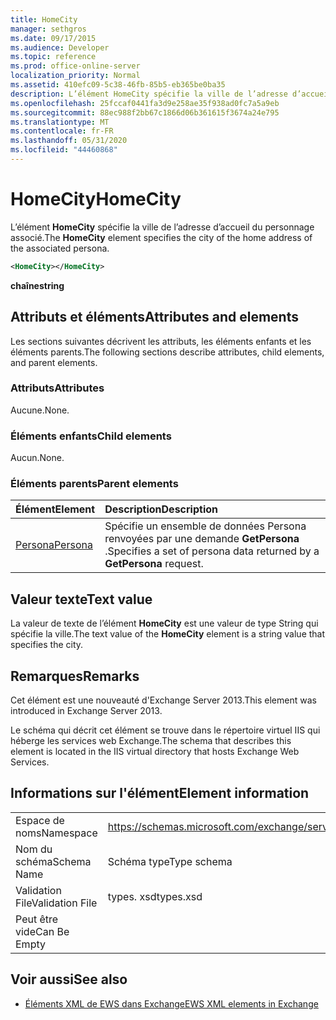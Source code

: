 ```yaml
---
title: HomeCity
manager: sethgros
ms.date: 09/17/2015
ms.audience: Developer
ms.topic: reference
ms.prod: office-online-server
localization_priority: Normal
ms.assetid: 410efc09-5c38-46fb-85b5-eb365be0ba35
description: L’élément HomeCity spécifie la ville de l’adresse d’accueil du personnage associé.
ms.openlocfilehash: 25fccaf0441fa3d9e258ae35f938ad0fc7a5a9eb
ms.sourcegitcommit: 88ec988f2bb67c1866d06b361615f3674a24e795
ms.translationtype: MT
ms.contentlocale: fr-FR
ms.lasthandoff: 05/31/2020
ms.locfileid: "44460868"
---
```

# <a name="homecity"></a><span data-ttu-id="aec15-103">HomeCity</span><span class="sxs-lookup"><span data-stu-id="aec15-103">HomeCity</span></span>

<span data-ttu-id="aec15-104">L’élément **HomeCity** spécifie la ville de l’adresse d’accueil du personnage associé.</span><span class="sxs-lookup"><span data-stu-id="aec15-104">The **HomeCity** element specifies the city of the home address of the associated persona.</span></span> 
  
```XML
<HomeCity></HomeCity>
```

 <span data-ttu-id="aec15-105">**chaîne**</span><span class="sxs-lookup"><span data-stu-id="aec15-105">**string**</span></span>
## <a name="attributes-and-elements"></a><span data-ttu-id="aec15-106">Attributs et éléments</span><span class="sxs-lookup"><span data-stu-id="aec15-106">Attributes and elements</span></span>

<span data-ttu-id="aec15-107">Les sections suivantes décrivent les attributs, les éléments enfants et les éléments parents.</span><span class="sxs-lookup"><span data-stu-id="aec15-107">The following sections describe attributes, child elements, and parent elements.</span></span>
  
### <a name="attributes"></a><span data-ttu-id="aec15-108">Attributs</span><span class="sxs-lookup"><span data-stu-id="aec15-108">Attributes</span></span>

<span data-ttu-id="aec15-109">Aucune.</span><span class="sxs-lookup"><span data-stu-id="aec15-109">None.</span></span>
  
### <a name="child-elements"></a><span data-ttu-id="aec15-110">Éléments enfants</span><span class="sxs-lookup"><span data-stu-id="aec15-110">Child elements</span></span>

<span data-ttu-id="aec15-111">Aucun.</span><span class="sxs-lookup"><span data-stu-id="aec15-111">None.</span></span>
  
### <a name="parent-elements"></a><span data-ttu-id="aec15-112">Éléments parents</span><span class="sxs-lookup"><span data-stu-id="aec15-112">Parent elements</span></span>

|<span data-ttu-id="aec15-113">**Élément**</span><span class="sxs-lookup"><span data-stu-id="aec15-113">**Element**</span></span>|<span data-ttu-id="aec15-114">**Description**</span><span class="sxs-lookup"><span data-stu-id="aec15-114">**Description**</span></span>|
|:-----|:-----|
|[<span data-ttu-id="aec15-115">Persona</span><span class="sxs-lookup"><span data-stu-id="aec15-115">Persona</span></span>](persona.md) <br/> |<span data-ttu-id="aec15-116">Spécifie un ensemble de données Persona renvoyées par une demande **GetPersona** .</span><span class="sxs-lookup"><span data-stu-id="aec15-116">Specifies a set of persona data returned by a **GetPersona** request.</span></span>  <br/> |
   
## <a name="text-value"></a><span data-ttu-id="aec15-117">Valeur texte</span><span class="sxs-lookup"><span data-stu-id="aec15-117">Text value</span></span>

<span data-ttu-id="aec15-118">La valeur de texte de l’élément **HomeCity** est une valeur de type String qui spécifie la ville.</span><span class="sxs-lookup"><span data-stu-id="aec15-118">The text value of the **HomeCity** element is a string value that specifies the city.</span></span> 
  
## <a name="remarks"></a><span data-ttu-id="aec15-119">Remarques</span><span class="sxs-lookup"><span data-stu-id="aec15-119">Remarks</span></span>

<span data-ttu-id="aec15-120">Cet élément est une nouveauté d'Exchange Server 2013.</span><span class="sxs-lookup"><span data-stu-id="aec15-120">This element was introduced in Exchange Server 2013.</span></span>
  
<span data-ttu-id="aec15-121">Le schéma qui décrit cet élément se trouve dans le répertoire virtuel IIS qui héberge les services web Exchange.</span><span class="sxs-lookup"><span data-stu-id="aec15-121">The schema that describes this element is located in the IIS virtual directory that hosts Exchange Web Services.</span></span>
  
## <a name="element-information"></a><span data-ttu-id="aec15-122">Informations sur l'élément</span><span class="sxs-lookup"><span data-stu-id="aec15-122">Element information</span></span>

|||
|:-----|:-----|
|<span data-ttu-id="aec15-123">Espace de noms</span><span class="sxs-lookup"><span data-stu-id="aec15-123">Namespace</span></span>  <br/> |https://schemas.microsoft.com/exchange/services/2006/types  <br/> |
|<span data-ttu-id="aec15-124">Nom du schéma</span><span class="sxs-lookup"><span data-stu-id="aec15-124">Schema Name</span></span>  <br/> |<span data-ttu-id="aec15-125">Schéma type</span><span class="sxs-lookup"><span data-stu-id="aec15-125">Type schema</span></span>  <br/> |
|<span data-ttu-id="aec15-126">Validation File</span><span class="sxs-lookup"><span data-stu-id="aec15-126">Validation File</span></span>  <br/> |<span data-ttu-id="aec15-127">types. xsd</span><span class="sxs-lookup"><span data-stu-id="aec15-127">types.xsd</span></span>  <br/> |
|<span data-ttu-id="aec15-128">Peut être vide</span><span class="sxs-lookup"><span data-stu-id="aec15-128">Can Be Empty</span></span>  <br/> ||
   
## <a name="see-also"></a><span data-ttu-id="aec15-129">Voir aussi</span><span class="sxs-lookup"><span data-stu-id="aec15-129">See also</span></span>



- [<span data-ttu-id="aec15-130">Éléments XML de EWS dans Exchange</span><span class="sxs-lookup"><span data-stu-id="aec15-130">EWS XML elements in Exchange</span></span>](ews-xml-elements-in-exchange.md)

